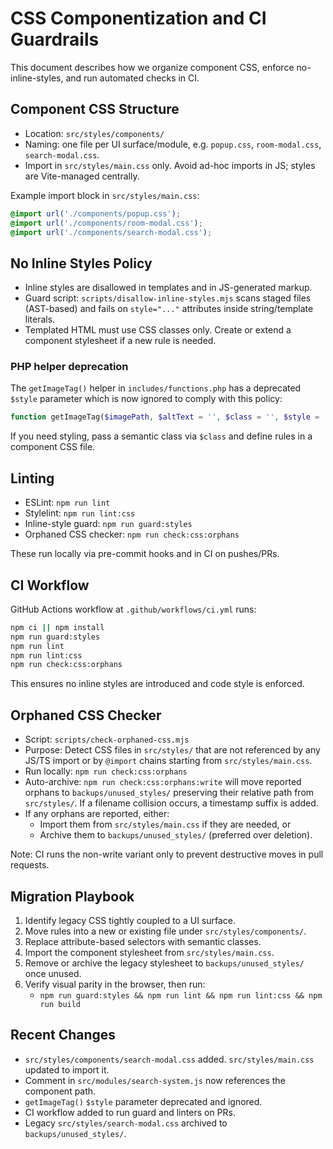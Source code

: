 # CSS Componentization and CI Guardrails

This document describes how we organize component CSS, enforce no-inline-styles, and run automated checks in CI.

## Component CSS Structure

- Location: `src/styles/components/`
- Naming: one file per UI surface/module, e.g. `popup.css`, `room-modal.css`, `search-modal.css`.
- Import in `src/styles/main.css` only. Avoid ad-hoc imports in JS; styles are Vite-managed centrally.

Example import block in `src/styles/main.css`:

```css
@import url('./components/popup.css');
@import url('./components/room-modal.css');
@import url('./components/search-modal.css');
```

## No Inline Styles Policy

- Inline styles are disallowed in templates and in JS-generated markup.
- Guard script: `scripts/disallow-inline-styles.mjs` scans staged files (AST-based) and fails on `style="..."` attributes inside string/template literals.
- Templated HTML must use CSS classes only. Create or extend a component stylesheet if a new rule is needed.

### PHP helper deprecation

The `getImageTag()` helper in `includes/functions.php` has a deprecated `$style` parameter which is now ignored to comply with this policy:

```php
function getImageTag($imagePath, $altText = '', $class = '', $style = '')
```

If you need styling, pass a semantic class via `$class` and define rules in a component CSS file.

## Linting

- ESLint: `npm run lint`
- Stylelint: `npm run lint:css`
- Inline-style guard: `npm run guard:styles`
- Orphaned CSS checker: `npm run check:css:orphans`

These run locally via pre-commit hooks and in CI on pushes/PRs.

## CI Workflow

GitHub Actions workflow at `.github/workflows/ci.yml` runs:

```bash
npm ci || npm install
npm run guard:styles
npm run lint
npm run lint:css
npm run check:css:orphans
```

This ensures no inline styles are introduced and code style is enforced.

## Orphaned CSS Checker

- Script: `scripts/check-orphaned-css.mjs`
- Purpose: Detect CSS files in `src/styles/` that are not referenced by any JS/TS import or by `@import` chains starting from `src/styles/main.css`.
- Run locally: `npm run check:css:orphans`
- Auto-archive: `npm run check:css:orphans:write` will move reported orphans to `backups/unused_styles/` preserving their relative path from `src/styles/`. If a filename collision occurs, a timestamp suffix is added.
- If any orphans are reported, either:
  - Import them from `src/styles/main.css` if they are needed, or
  - Archive them to `backups/unused_styles/` (preferred over deletion).

Note: CI runs the non-write variant only to prevent destructive moves in pull requests.

## Migration Playbook

1. Identify legacy CSS tightly coupled to a UI surface.
2. Move rules into a new or existing file under `src/styles/components/`.
3. Replace attribute-based selectors with semantic classes.
4. Import the component stylesheet from `src/styles/main.css`.
5. Remove or archive the legacy stylesheet to `backups/unused_styles/` once unused.
6. Verify visual parity in the browser, then run:
   - `npm run guard:styles && npm run lint && npm run lint:css && npm run build`

## Recent Changes

- `src/styles/components/search-modal.css` added. `src/styles/main.css` updated to import it.
- Comment in `src/modules/search-system.js` now references the component path.
- `getImageTag()` `$style` parameter deprecated and ignored.
- CI workflow added to run guard and linters on PRs.
- Legacy `src/styles/search-modal.css` archived to `backups/unused_styles/`.
